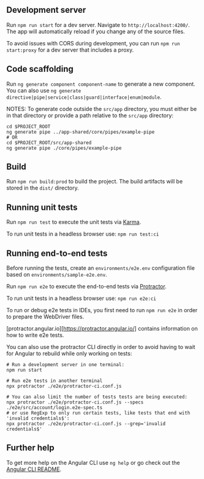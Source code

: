 
## Development server

Run `npm run start` for a dev server. Navigate to `http://localhost:4200/`. The app will automatically reload if you change any of the source files.

To avoid issues with CORS during development, you can run `npm run start:proxy` for a dev server that includes a proxy.


## Code scaffolding

Run `ng generate component component-name` to generate a new component. You can also use `ng generate directive|pipe|service|class|guard|interface|enum|module`.

NOTES: To generate code outside the `src/app` directory,  you must either be in that directory or provide a path relative to the `src/app` directory:

    cd $PROJECT_ROOT
    ng generate pipe ../app-shared/core/pipes/example-pipe
    # OR
    cd $PROJECT_ROOT/src/app-shared
    ng generate pipe ./core/pipes/example-pipe


## Build

Run `npm run build:prod` to build the project. The build artifacts will be stored in the `dist/` directory.


## Running unit tests

Run `npm run test` to execute the unit tests via [Karma](https://karma-runner.github.io).

To run unit tests in a headless browser use: `npm run test:ci`


## Running end-to-end tests

Before running the tests, create an `environments/e2e.env` configuration file based on `environments/sample-e2e.env`.

Run `npm run e2e` to execute the end-to-end tests via [Protractor](http://www.protractortest.org/).

To run unit tests in a headless browser use: `npm run e2e:ci`

To run or debug e2e tests in IDEs, you first need to run `npm run e2e` in order to prepare the WebDriver files.

[protractor.angular.io][https://protractor.angular.io/] contains information on how to write e2e tests. 

You can also use the protractor CLI directly in order to avoid having to wait for Angular to rebuild while only working on tests:

    # Run a development server in one terminal:
    npm run start

    # Run e2e tests in another terminal
    npx protractor ./e2e/protractor-ci.conf.js

    # You can also limit the number of tests tests are being executed:
    npx protractor ./e2e/protractor-ci.conf.js --specs ./e2e/src/account/login.e2e-spec.ts
    # or use RegExp to only run certain tests, like tests that end with 'invalid credentials$':
    npx protractor ./e2e/protractor-ci.conf.js --grep='invalid credentials$'


## Further help

To get more help on the Angular CLI use `ng help` or go check out the [Angular CLI README](https://github.com/angular/angular-cli/blob/master/README.md).
